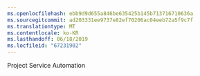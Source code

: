 ```yaml
---
ms.openlocfilehash: ebb9d9d655a846be635425b145b713716710636a
ms.sourcegitcommit: ad203331ee9737e82ef70206ac04eeb72a5f9c7f
ms.translationtype: MT
ms.contentlocale: ko-KR
ms.lasthandoff: 06/18/2019
ms.locfileid: "67231902"
---
```

Project Service Automation